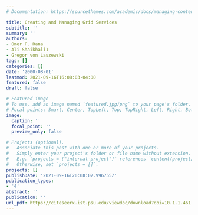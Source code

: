 ```yaml
---
# Documentation: https://sourcethemes.com/academic/docs/managing-content/

title: Creating and Managing Grid Services
subtitle: ''
summary: ''
authors:
- Omer F. Rana
- Ali Shaikhali1
- Gregor von Laszewski
tags: []
categories: []
date: '2000-08-01'
lastmod: 2021-09-16T16:08:03-04:00
featured: false
draft: false

# Featured image
# To use, add an image named `featured.jpg/png` to your page's folder.
# Focal points: Smart, Center, TopLeft, Top, TopRight, Left, Right, BottomLeft, Bottom, BottomRight.
image:
  caption: ''
  focal_point: ''
  preview_only: false

# Projects (optional).
#   Associate this post with one or more of your projects.
#   Simply enter your project's folder or file name without extension.
#   E.g. `projects = ["internal-project"]` references `content/project/deep-learning/index.md`.
#   Otherwise, set `projects = []`.
projects: []
publishDate: '2021-09-16T20:08:02.996755Z'
publication_types:
- '4'
abstract: ''
publication: ''
url_pdf: https://citeseerx.ist.psu.edu/viewdoc/download?doi=10.1.1.461.95&rep=rep1&type=pdf
---
```


